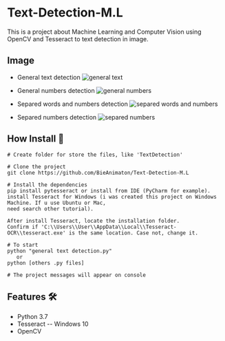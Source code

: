 # Text-Detection-M.L

This is a project about Machine Learning and Computer Vision using OpenCV and Tesseract to text detection in image.

## Image
- General text detection
![general text](https://user-images.githubusercontent.com/52220244/98177044-85b60580-1ed8-11eb-9a57-b818425aa5d4.JPG)

- General numbers detection
![general numbers](https://user-images.githubusercontent.com/52220244/98177115-a7af8800-1ed8-11eb-9a9b-51ee81885050.JPG)

- Separed words and numbers detection
![separed words and numbers](https://user-images.githubusercontent.com/52220244/98177172-cd3c9180-1ed8-11eb-81aa-26c639de5d1c.JPG)

- Separed numbers detection
![separed numbers](https://user-images.githubusercontent.com/52220244/98177207-e5141580-1ed8-11eb-99d7-4ab6e3e98aaa.JPG)

## How Install :bookmark_tabs:
```
# Create folder for store the files, like 'TextDetection'

# Clone the project
git clone https://github.com/BieAnimaton/Text-Detection-M.L

# Install the dependencies
pip install pytesseract or install from IDE (PyCharm for example).
install Tesseract for Windows (i was created this project on Windows Machine. If u use Ubuntu or Mac,
need search other tutorial).

After install Tesseract, locate the installation folder.
Confirm if 'C:\\Users\\User\\AppData\\Local\\Tesseract-OCR\\tesseract.exe' is the same location. Case not, change it.

# To start
python "general text detection.py" 
   or
python [others .py files]

# The project messages will appear on console
```

## Features :hammer_and_wrench:
- Python 3.7
- Tesseract -- Windows 10
- OpenCV